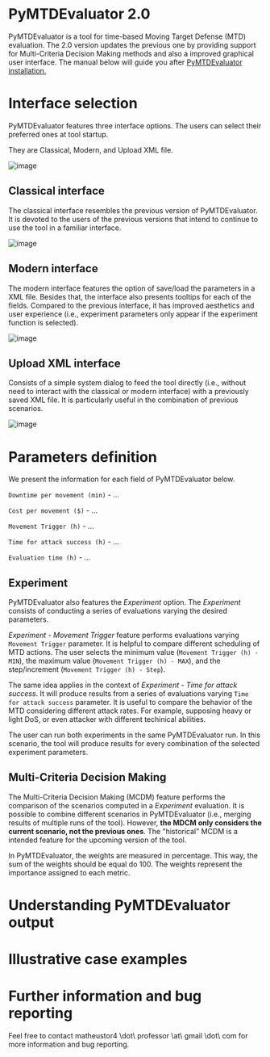# PyMTDEvaluator 2.0

PyMTDEvaluator is a tool for time-based Moving Target Defense (MTD) evaluation. The 2.0 version updates the previous one by providing support for Multi-Criteria Decision Making methods and also a improved graphical user interface. The manual below will guide you after [PyMTDEvaluator installation.](https://github.com/matheustor4/PyMTDEvaluator2/blob/main/README.md#installation) 

# Interface selection

PyMTDEvaluator features three interface options. The users can select their preferred ones at tool startup. 

They are Classical, Modern, and Upload XML file.

![image](https://github.com/user-attachments/assets/70c734ff-4099-4820-9fea-7411e9ce488e)

## Classical interface

The classical interface resembles the previous version of PyMTDEvaluator. It is devoted to the users of the previous versions that intend to continue to use the tool in a familiar interface. 

![image](https://github.com/user-attachments/assets/65f9fd44-7e2c-4d4e-a6f8-a99d20226dac)

## Modern interface

The modern interface features the option of save/load the parameters in a XML file. Besides that, the interface also presents tooltips for each of the fields. Compared to the previous interface, it has improved aesthetics and user experience (i.e., experiment parameters only appear if the experiment function is selected).  

![image](https://github.com/user-attachments/assets/0656184e-3f98-48d0-b0a4-d63e5ff0701b)

## Upload XML interface

Consists of a simple system dialog to feed the tool directly (i.e., without need to interact with the classical or modern interface) with a previously saved XML file. It is particularly useful in the combination of previous scenarios. 

![image](https://github.com/user-attachments/assets/4a76df22-a8cb-4cea-86bc-a9791270b29f)

# Parameters definition

We present the information for each field of PyMTDEvaluator below.

`Downtime per movement (min)` - ...

`Cost per movement ($)` - ...

`Movement Trigger (h)` - ...

`Time for attack success (h)` - ...

`Evaluation time (h)` - ...

## Experiment

PyMTDEvaluator also features the *Experiment* option. The *Experiment* consists of conducting a series of evaluations varying the desired parameters. 

*Experiment - Movement Trigger* feature performs evaluations varying `Movement Trigger` parameter. It is helpful to compare different scheduling of MTD actions. The user selects the minimum value (`Movement Trigger (h) - MIN`), the maximum value (`Movement Trigger (h) - MAX`), and the step/increment (`Movement Trigger (h) - Step`). 

The same idea applies in the context of *Experiment - Time for attack success*. It will produce results from a series of evaluations varying `Time for attack success` parameter. It is useful to compare the behavior of the MTD considering different attack rates. For example, supposing heavy or light DoS, or even attacker with different techinical abilities.

The user can run both experiments in the same PyMTDEvaluator run. In this scenario, the tool will produce results for every combination of the selected experiment parameters. 

## Multi-Criteria Decision Making

The Multi-Criteria Decision Making (MCDM) feature performs the comparison of the scenarios computed in a *Experiment* evaluation. It is possible to combine different scenarios in PyMTDEvaluator (i.e., merging results of multiple runs of the tool). However, **the MDCM only considers the current scenario, not the previous ones**. The "historical" MCDM is a intended feature for the upcoming version of the tool.

In PyMTDEvaluator, the weights are measured in percentage. This way, the sum of the weights should be equal do 100. The weights represent the importance assigned to each metric. 

# Understanding PyMTDEvaluator output



# Illustrative case examples

# Further information and bug reporting

Feel free to contact matheustor4 \dot\ professor \at\ gmail \dot\ com for more information and bug reporting. 




